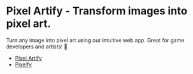 # Pixel Artify - Transform images into pixel art.

Turn any image into pixel art using our intuitive web app. Great for game developers and artists! 🎨

-  [Pixel Artify](https://pixelartify.com/)
-  [Pixelfy](https://www.pixelfy.ai/)
